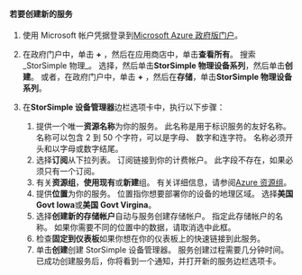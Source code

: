 <!--author=SharS last changed: 9/17/15-->


#### <a name="to-create-a-new-service"></a>若要创建新的服务
1. 使用 Microsoft 帐户凭据登录到[Microsoft Azure 政府版门户](https://portal.azure.us/)。
2. 在政府门户中，单击 **+**  ，然后在应用商店中，单击**查看所有**。 搜索_StorSimple 物理_。 选择，然后单击**StorSimple 物理设备系列**，然后单击**创建**。 或者，在政府门户中，单击 **+**  ，然后在**存储**，单击**StorSimple 物理设备系列**。
3. 在**StorSimple 设备管理器**边栏选项卡中，执行以下步骤：
   
   1. 提供一个唯一**资源名称**为你的服务。 此名称是用于标识服务的友好名称。 名称可以包含 2 到 50 个字符，可以是字母、 数字和连字符。 名称必须开头和以字母或数字结尾。
   2. 选择**订阅**从下拉列表。 订阅链接到你的计费帐户。 此字段不存在，如果必须只有一个订阅。
   3. 有关**资源组**，**使用现有**或**新建**组。 有关详细信息，请参阅[Azure 资源组](https://azure.microsoft.com/documentation/articles/virtual-machines-windows-infrastructure-resource-groups-guidelines/)。
   4. 提供**位置**为你的服务。 位置指你想要部署你的设备的地理区域。 选择**美国 Govt Iowa**或**美国 Govt Virgina**。
   5. 选择**创建新的存储帐户**自动与服务创建存储帐户。 指定此存储帐户的名称。 如果你需要不同的位置中的数据，请取消选中此框。
   6. 检查**固定到仪表板**如果你想在你的仪表板上的快速链接到此服务。
   7. 单击**创建**创建 StorSimple 设备管理器。 服务创建过程需要几分钟时间。 已成功创建服务后，你将看到一个通知，并打开新的服务边栏选项卡。


